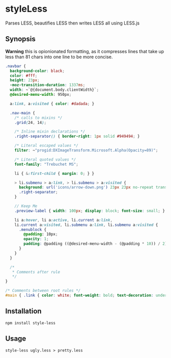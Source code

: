 # styleLess

Parses LESS, beautifies LESS then writes LESS all using LESS.js

## Synopsis

__Warning__ this is opionionated formatting, as it compresses lines that take up 
less than 81 chars into one line to be more concise.

```scss
.navbar {
  background-color: black;
  color: #fff;
  height: 23px;
  -moz-transition-duration: 1337ms;
  width: ~`@{document.body.clientWidth}`;
  @desired-menu-width: 950px;

  a:link, a:visited { color: #dadada; }

  .nav-main {
    /* calls to mixins */
    .grid(24, 14);

    /* Inline mixin declarations */
    .right-separator() { border-right: 1px solid #949494; }

    /* Literal escaped values */
    filter: ~"progid:DXImageTransform.Microsoft.Alpha(Opacity=89)";

    /* Literal quoted values */
    font-family: "Trebuchet MS";

    li { &:first-child { margin: 0; } }

    > li.submenu > a:link, > li.submenu > a:visited {
      background: url('icons/arrow-down.png') 23px 23px no-repeat transparent;
      .right-separator;
    }

    // Keep Me
    .preview-label { width: 100px; display: block; font-size: small; }

    li a:hover, li a:active, li.current a:link,
    li.current a:visited, li.submenu a:link, li.submenu a:visited {
      .menublock {
        @padding: 10px;
        opacity: 1;
        padding: @padding ((@desired-menu-width - (@padding * 10)) / 2);
      }
    }
  }

  /* 
   * Comments after rule
   */
}

/* Comments between root rules */
#main { .link { color: white; font-weight: bold; text-decoration: underline; } }
```

## Installation

    npm install style-less

## Usage

    style-less ugly.less > pretty.less




